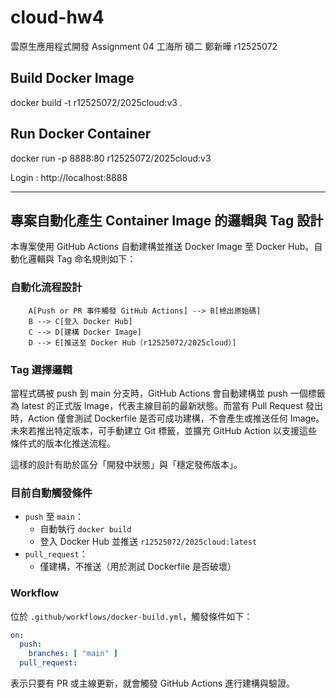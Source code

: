 # cloud-hw4
雲原生應用程式開發 Assignment 04
工海所 碩二 鄭新曄 r12525072

## Build Docker Image
docker build -t r12525072/2025cloud:v3 .

## Run Docker Container
docker run -p 8888:80 r12525072/2025cloud:v3

Login : http://localhost:8888


---

## 專案自動化產生 Container Image 的邏輯與 Tag 設計

本專案使用 GitHub Actions 自動建構並推送 Docker Image 至 Docker Hub。自動化邏輯與 Tag 命名規則如下：

### 自動化流程設計

```
    A[Push or PR 事件觸發 GitHub Actions] --> B[檢出原始碼]
    B --> C[登入 Docker Hub]
    C --> D[建構 Docker Image]
    D --> E[推送至 Docker Hub（r12525072/2025cloud）]
```

### Tag 選擇邏輯

當程式碼被 push 到 main 分支時，GitHub Actions 會自動建構並 push 一個標籤為 latest 的正式版 Image，代表主線目前的最新狀態。而當有 Pull Request 發出時，Action 僅會測試 Dockerfile 是否可成功建構，不會產生或推送任何 Image。未來若推出特定版本，可手動建立 Git 標籤，並擴充 GitHub Action 以支援這些條件式的版本化推送流程。

這樣的設計有助於區分「開發中狀態」與「穩定發佈版本」。

### 目前自動觸發條件

- `push` 至 `main`：
  - 自動執行 `docker build`
  - 登入 Docker Hub 並推送 `r12525072/2025cloud:latest`
- `pull_request`：
  - 僅建構，不推送（用於測試 Dockerfile 是否破壞）

### Workflow

位於 `.github/workflows/docker-build.yml`，觸發條件如下：

```yaml
on:
  push:
    branches: [ "main" ]
  pull_request:
```

表示只要有 PR 或主線更新，就會觸發 GitHub Actions 進行建構與驗證。
